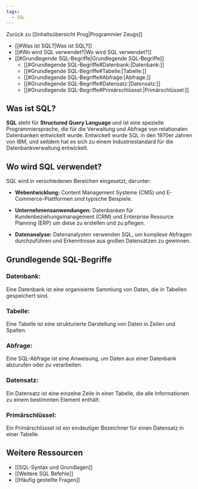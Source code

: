 ```yaml
---
tags:
  - SQL
---
```

Zurück zu [[Inhaltsübersicht Prog|Programmier Zeugs]]

- [[#Was ist SQL?|Was ist SQL?]]
- [[#Wo wird SQL verwendet?|Wo wird SQL verwendet?]]
- [[#Grundlegende SQL-Begriffe|Grundlegende SQL-Begriffe]]
	- [[#Grundlegende SQL-Begriffe#Datenbank:|Datenbank:]]
	- [[#Grundlegende SQL-Begriffe#Tabelle:|Tabelle:]]
	- [[#Grundlegende SQL-Begriffe#Abfrage:|Abfrage:]]
	- [[#Grundlegende SQL-Begriffe#Datensatz:|Datensatz:]]
	- [[#Grundlegende SQL-Begriffe#Primärschlüssel:|Primärschlüssel:]]

## Was ist SQL?

**SQL** steht für **Structured Query Language** und ist eine spezielle Programmiersprache, die für die Verwaltung und Abfrage von relationalen Datenbanken entwickelt wurde. Entwickelt wurde SQL in den 1970er Jahren von IBM, und seitdem hat es sich zu einem Industriestandard für die Datenbankverwaltung entwickelt.

## Wo wird SQL verwendet?

SQL wird in verschiedenen Bereichen eingesetzt, darunter:

- **Webentwicklung:** Content Management Systeme (CMS) und E-Commerce-Plattformen sind typische Beispiele.
    
- **Unternehmensanwendungen:**  Datenbanken für Kundenbeziehungsmanagement (CRM) und Enterprise Resource Planning (ERP) um diese zu erstellen und zu pflegen.
    
- **Datenanalyse:** Datenanalysten verwenden SQL, um komplexe Abfragen durchzuführen und Erkenntnisse aus großen Datensätzen zu gewinnen.
    

## Grundlegende SQL-Begriffe

### Datenbank:

Eine Datenbank ist eine organisierte Sammlung von Daten, die in Tabellen gespeichert sind.

### Tabelle:

Eine Tabelle ist eine strukturierte Darstellung von Daten in Zeilen und Spalten.

### Abfrage:

Eine SQL-Abfrage ist eine Anweisung, um Daten aus einer Datenbank abzurufen oder zu verarbeiten.

### Datensatz:

Ein Datensatz ist eine einzelne Zeile in einer Tabelle, die alle Informationen zu einem bestimmten Element enthält.

### Primärschlüssel:

Ein Primärschlüssel ist ein eindeutiger Bezeichner für einen Datensatz in einer Tabelle.

## Weitere Ressourcen
- [[SQL-Syntax und Grundlagen]]
- [[Weitere SQL Befehle]]
- [[Häufig gestellte Fragen]]